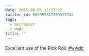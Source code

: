 ```yaml
---
date: 2015-06-08 13:17:22
twitter_id: 607959617163935744
tags:
  - micropost
  - wwdc
title: ''
---
```


Excellent use of the Rick Roll. [#wwdc](https://twitter.com/hashtag/wwdc)
